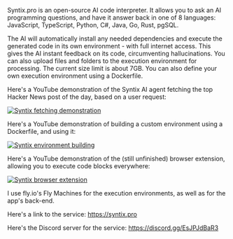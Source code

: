 Syntix.pro is an open-source AI code interpreter. It allows you to ask an AI programming questions, and have it answer back in one of 8 languages: JavaScript, TypeScript, Python, C#, Java, Go, Rust, pgSQL.

The AI will automatically install any needed dependencies and execute the generated code in its own environment - with full internet access. This gives the AI instant feedback on its code, circumventing hallucinations. You can also upload files and folders to the execution environment for processing. The current size limit is about 7GB. You can also define your own execution environment using a Dockerfile.

Here's a YouTube demonstration of the Syntix AI agent fetching the top Hacker News post of the day, based on a user request:

[![Syntix fetching demonstration](https://img.youtube.com/vi/_wcJ7mTNJ0A/0.jpg)](https://www.youtube.com/watch?v=_wcJ7mTNJ0A)

Here's a YouTube demonstration of building a custom environment using a Dockerfile, and using it:

[![Syntix environment building](https://img.youtube.com/vi/JlY0KBnzCzA/0.jpg)](https://www.youtube.com/watch?v=JlY0KBnzCzA)

Here's a YouTube demonstration of the (still unfinished) browser extension, allowing you to execute code blocks everywhere:

[![Syntix browser extension](https://img.youtube.com/vi/WrYfF_y-wvk/0.jpg)](https://www.youtube.com/watch?v=WrYfF_y-wvk)

I use fly.io's Fly Machines for the execution environments, as well as for the app's back-end.

Here's a link to the service: https://syntix.pro

Here's the Discord server for the service: https://discord.gg/EsJPJdBaR3

